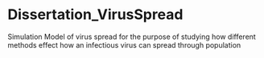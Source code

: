 # Dissertation_VirusSpread
Simulation Model of virus spread for the purpose of studying how different methods effect how an infectious virus can spread through population
